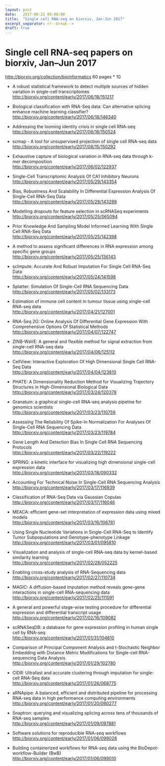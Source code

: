 ```yaml
---
layout: post
date:   2017-06-21 09:00:00
title:  "Single cell RNA-seq on biorxiv, Jan-Jun 2017"
excerpt_separator: <!--break-->
draft: true
---
```


# Single cell RNA-seq papers on biorxiv, Jan&ndash;Jun 2017

http://biorxiv.org/collection/bioinformatics 60 pages * 10

* A robust statistical framework to detect multiple sources of hidden variation in single-cell transcriptomes  
  <http://biorxiv.org/content/early/2017/06/18/151217>

* Biological classification with RNA-Seq data: Can alternative splicing enhance machine learning classifier?  
  <http://biorxiv.org/content/early/2017/06/18/146340>

* Addressing the looming identity crisis in single cell RNA-seq  
  <http://biorxiv.org/content/early/2017/06/16/150524>

* scmap - A tool for unsupervised projection of single cell RNA-seq data  
  <http://biorxiv.org/content/early/2017/06/15/150292>

* Exhaustive capture of biological variation in RNA-seq data through k-mer decomposition  
  <http://biorxiv.org/content/early/2017/06/02/122937>

* Single-Cell Transcriptomic Analysis Of CA1 Inhibitory Neurons  
  <http://biorxiv.org/content/early/2017/05/29/143354>

* Bias, Robustness And Scalability In Differential Expression Analysis Of Single-Cell RNA-Seq Data  
  <http://biorxiv.org/content/early/2017/05/28/143289>

* Modelling dropouts for feature selection in scRNASeq experiments  
  <http://biorxiv.org/content/early/2017/05/25/065094>

* Prior Knowledge And Sampling Model Informed Learning With Single Cell RNA-Seq Data  
  <http://biorxiv.org/content/early/2017/05/25/142398>

* A method to assess significant differences in RNA expression among specific gene groups  
  <http://biorxiv.org/content/early/2017/05/25/136143>

* scImpute: Accurate And Robust Imputation For Single Cell RNA-Seq Data  
  <http://biorxiv.org/content/early/2017/05/24/141598>

* Splatter: Simulation Of Single-Cell RNA Sequencing Data  
  <http://biorxiv.org/content/early/2017/05/02/133173>

* Estimation of immune cell content in tumour tissue using single-cell RNA-seq data  
  <http://biorxiv.org/content/early/2017/04/21/127001>

* RNA-Seq 2G: Online Analysis Of Differential Gene Expression With Comprehensive Options Of Statistical Methods  
  <http://biorxiv.org/content/early/2017/04/07/122747>

* ZINB-WaVE: A general and flexible method for signal extraction from single-cell RNA-seq data    
  <http://biorxiv.org/content/early/2017/04/06/125112>

* CellView: Interactive Exploration Of High Dimensional Single Cell RNA-Seq Data  
  <http://biorxiv.org/content/early/2017/04/04/123810>

* PHATE: A Dimensionality Reduction Method for Visualizing Trajectory Structures in High-Dimensional Biological Data  
  <http://biorxiv.org/content/early/2017/03/24/120378>

* Granatum: a graphical single-cell RNA-seq analysis pipeline for genomics scientists  
  <http://biorxiv.org/content/early/2017/03/23/110759>

* Assessing The Reliability Of Spike-In Normalization For Analyses Of Single-Cell RNA Sequencing Data  
  <http://biorxiv.org/content/early/2017/03/23/119784>

* Gene Length And Detection Bias In Single Cell RNA Sequencing Protocols  
  <http://biorxiv.org/content/early/2017/03/22/119222>

* SPRING: a kinetic interface for visualizing high dimensional single-cell expression data  
  <http://biorxiv.org/content/early/2017/03/18/090332>

* Accounting For Technical Noise In Single-Cell RNA Sequencing Analysis  
  <http://biorxiv.org/content/early/2017/03/17/116939>

* Classification of RNA-Seq Data via Gaussian Copulas  
  <http://biorxiv.org/content/early/2017/03/17/116046>

* MEACA: efficient gene-set interpretation of expression data using mixed models  
  <http://biorxiv.org/content/early/2017/03/16/106781>

* Using Single Nucleotide Variations in Single-Cell RNA-Seq to Identify Tumor Subpopulations and Genotype-phenotype Linkage  
  <http://biorxiv.org/content/early/2017/03/01/095810>

* Visualization and analysis of single-cell RNA-seq data by kernel-based similarity learning  
  <http://biorxiv.org/content/early/2017/02/28/052225>

* Enabling cross-study analysis of RNA-Sequencing data  
  <http://biorxiv.org/content/early/2017/02/27/110734>

* MAGIC: A diffusion-based imputation method reveals gene-gene interactions in single-cell RNA-sequencing data  
  <http://biorxiv.org/content/early/2017/02/25/111591>

* A general and powerful stage-wise testing procedure for differential expression and differential transcript usage  
  <http://biorxiv.org/content/early/2017/02/16/109082>

* scRNASeqDB: a database for gene expression profiling in human single cell by RNA-seq  
  <http://biorxiv.org/content/early/2017/01/31/104810>

* Comparison of Principal Component Analysis and t-Stochastic Neighbor Embedding with Distance Metric Modifications for Single-cell RNA-sequencing Data Analysis  
  <http://biorxiv.org/content/early/2017/01/29/102780>

* CIDR: Ultrafast and accurate clustering through imputation for single-cell RNA-Seq data  
  <http://biorxiv.org/content/early/2017/01/26/068775>

* aRNApipe: A balanced, efficient and distributed pipeline for processing RNA-seq data in high performance computing environments  
  <http://biorxiv.org/content/early/2017/01/20/060277>

* Snaptron: querying and visualizing splicing across tens of thousands of RNA-seq samples  
  <http://biorxiv.org/content/early/2017/01/09/097881>

* Software solutions for reproducible RNA-seq workflows  
  <http://biorxiv.org/content/early/2017/01/06/099028>

* Building containerized workflows for RNA-seq data using the BioDepot-workflow-Builder (BwB)  
  <http://biorxiv.org/content/early/2017/01/06/099010>


